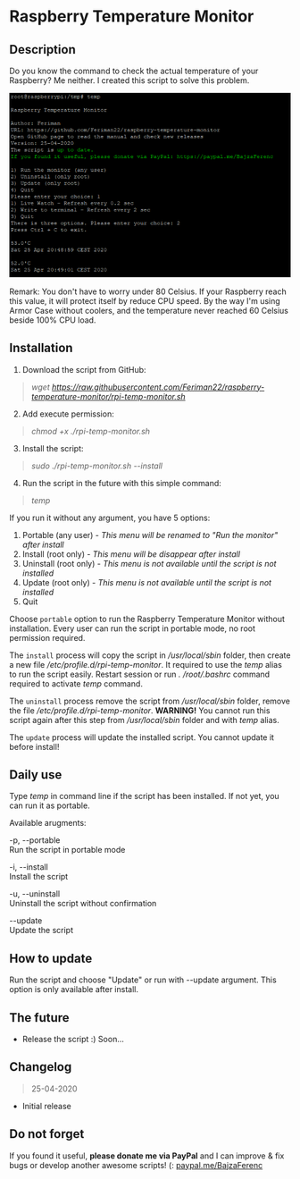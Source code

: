 # Raspberry Temperature Monitor

## Description

Do you know the command to check the actual temperature of your Raspberry? Me neither. I created this script to solve this problem.

![Screenshot](https://raw.githubusercontent.com/Feriman22/raspberry-temperature-monitor/master/raspberry-temperature-monitor-screenshot.png)

Remark: You don't have to worry under 80 Celsius. If your Raspberry reach this value, it will protect itself by reduce CPU speed. By the way I'm using Armor Case without coolers, and the temperature never reached 60 Celsius beside 100% CPU load.

## Installation

1. Download the script from GitHub:
>*wget https://raw.githubusercontent.com/Feriman22/raspberry-temperature-monitor/rpi-temp-monitor.sh*
2. Add execute permission:
>*chmod +x ./rpi-temp-monitor.sh*
3. Install the script:
>*sudo ./rpi-temp-monitor.sh --install*
4. Run the script in the future with this simple command:
>*temp*

If you run it without any argument, you have 5 options:
1. Portable (any user) - *This menu will be renamed to "Run the monitor" after install*
2. Install (root only) - *This menu will be disappear after install*
3. Uninstall (root only) - *This menu is not available until the script is not installed*
4. Update (root only) - *This menu is not available until the script is not installed*
5. Quit

Choose `portable` option to run the Raspberry Temperature Monitor without installation. Every user can run the script in portable mode, no root permission required.

The `install` process will copy the script in */usr/local/sbin* folder, then create a new file */etc/profile.d/rpi-temp-monitor*. It required to use the *temp* alias to run the script easily. Restart session or run *. /root/.bashrc* command required to activate *temp* command.

The `uninstall` process remove the script from */usr/local/sbin* folder, remove the file */etc/profile.d/rpi-temp-monitor*.
**WARNING!** You cannot run this script again after this step from */usr/local/sbin* folder and with *temp* alias.

The `update` process will update the installed script. You cannot update it before install!

## Daily use

Type *temp* in command line if the script has been installed. If not yet, you can run it as portable.

Available arugments:

-p, --portable\
  Run the script in portable mode

-i, --install\
  Install the script

-u, --uninstall\
  Uninstall the script without confirmation
  
--update\
  Update the script

## How to update

Run the script and choose "Update" or run with --update argument. This option is only available after install.

## The future

- Release the script :) Soon...

## Changelog

>25-04-2020
- Initial release

## Do not forget

If you found it useful, **please donate me via PayPal** and I can improve & fix bugs or develop another awesome scripts! (:
[paypal.me/BajzaFerenc](https://www.paypal.me/BajzaFerenc)
